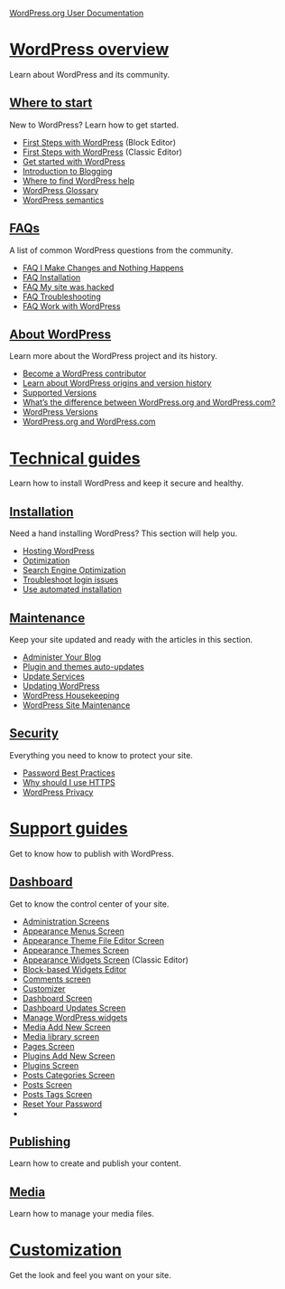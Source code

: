 [WordPress.org User Documentation](https://wordpress.org/documentation/)

# [WordPress overview](https://wordpress.org/documentation/overview/)

Learn about WordPress and its community.

## [Where to start](https://wordpress.org/documentation/category/where-to-start/)

New to WordPress? Learn how to get started.

- [First Steps with WordPress](https://wordpress.org/documentation/article/first-steps-with-wordpress-block-editor/) (Block Editor)
- [First Steps with WordPress](https://wordpress.org/documentation/article/first-steps-with-wordpress-classic/) (Classic Editor)
- [Get started with WordPress](https://wordpress.org/documentation/article/get-started-with-wordpress/)
- [Introduction to Blogging](https://wordpress.org/documentation/article/introduction-to-blogging/)
- [Where to find WordPress help](https://wordpress.org/documentation/article/where-to-find-wordpress-help/)
- [WordPress Glossary](https://wordpress.org/documentation/article/wordpress-glossary/)
- [WordPress semantics](https://wordpress.org/documentation/article/wordpress-semantics/)

## [FAQs](https://wordpress.org/documentation/category/faqs/)

A list of common WordPress questions from the community.

- [FAQ I Make Changes and Nothing Happens](https://wordpress.org/documentation/article/faq-i-make-changes-and-nothing-happens/)
- [FAQ Installation](https://wordpress.org/documentation/article/faq-installation/)
- [FAQ My site was hacked](https://wordpress.org/documentation/article/faq-my-site-was-hacked/)
- [FAQ Troubleshooting](https://wordpress.org/documentation/article/faq-troubleshooting/)
- [FAQ Work with WordPress](https://wordpress.org/documentation/article/faq-work-with-wordpress/)

## [About WordPress](https://wordpress.org/documentation/category/about-wp/)

Learn more about the WordPress project and its history.

- [Become a WordPress contributor](https://wordpress.org/documentation/article/become-a-wordpress-contributor/)
- [Learn about WordPress origins and version history](https://wordpress.org/documentation/article/learn-about-wordpress-and-version-history/)
- [Supported Versions](https://wordpress.org/documentation/article/supported-versions/)
- [What’s the difference between WordPress.org and WordPress.com?](https://wordpress.org/documentation/article/difference-between-wordpress-org-and-wordpress-com/)
- [WordPress Versions](https://wordpress.org/documentation/article/wordpress-versions/)
- [WordPress.org and WordPress.com](https://wordpress.org/documentation/article/wordpress-org-and-wordpress-com/)

# [Technical guides](https://wordpress.org/documentation/technical-guides/)

Learn how to install WordPress and keep it secure and healthy.

## [Installation](https://wordpress.org/documentation/category/installation/)

Need a hand installing WordPress? This section will help you.

- [Hosting WordPress](https://wordpress.org/documentation/article/hosting-wordpress/)
- [Optimization](https://wordpress.org/documentation/article/optimization/)
- [Search Engine Optimization](https://wordpress.org/documentation/article/search-engine-optimization/)
- [Troubleshoot login issues](https://wordpress.org/documentation/article/troubleshoot-login-issues/)
- [Use automated installation](https://wordpress.org/documentation/article/use-automated-installation/)

## [Maintenance](https://wordpress.org/documentation/category/maintenance/)

Keep your site updated and ready with the articles in this section.

- [Administer Your Blog](https://wordpress.org/documentation/article/administer-your-blog/)
- [Plugin and themes auto-updates](https://wordpress.org/documentation/article/plugins-themes-auto-updates/)
- [Update Services](https://wordpress.org/documentation/article/update-services/)
- [Updating WordPress](https://wordpress.org/documentation/article/updating-wordpress/)
- [WordPress Housekeeping](https://wordpress.org/documentation/article/wordpress-housekeeping/)
- [WordPress Site Maintenance](https://wordpress.org/documentation/article/wordpress-site-maintenance/)

## [Security](https://wordpress.org/documentation/category/security/)

Everything you need to know to protect your site.

- [Password Best Practices](https://wordpress.org/documentation/article/password-best-practices/)
- [Why should I use HTTPS](https://wordpress.org/documentation/article/why-should-i-use-https/)
- [WordPress Privacy](https://wordpress.org/documentation/article/wordpress-privacy/)

# [Support guides](https://wordpress.org/documentation/support-guides/)

Get to know how to publish with WordPress.

## [Dashboard](https://wordpress.org/documentation/category/dashboard/)

Get to know the control center of your site.

- [Administration Screens](https://wordpress.org/documentation/article/administration-screens/)
- [Appearance Menus Screen](https://wordpress.org/documentation/article/appearance-menus-screen/)
- [Appearance Theme File Editor Screen](https://wordpress.org/documentation/article/appearance-theme-file-editor-screen/)
- [Appearance Themes Screen](https://wordpress.org/documentation/article/appearance-themes-screen/)
- [Appearance Widgets Screen](https://wordpress.org/documentation/article/appearance-widgets-screen-classic-editor/) (Classic Editor)
- [Block-based Widgets Editor](https://wordpress.org/documentation/article/block-based-widgets-editor/)
- [Comments screen](https://wordpress.org/documentation/article/comments-screen/)
- [Customizer](https://wordpress.org/documentation/article/customizer/)
- [Dashboard Screen](https://wordpress.org/documentation/article/dashboard-screen/)
- [Dashboard Updates Screen](https://wordpress.org/documentation/article/dashboard-updates-screen/)
- [Manage WordPress widgets](https://wordpress.org/documentation/article/manage-wordpress-widgets/)
- [Media Add New Screen](https://wordpress.org/documentation/article/media-add-new-screen/)
- [Media library screen](https://wordpress.org/documentation/article/media-library-screen/)
- [Pages Screen](https://wordpress.org/documentation/article/pages-screen/)
- [Plugins Add New Screen](https://wordpress.org/documentation/article/plugins-add-new-screen/)
- [Plugins Screen](https://wordpress.org/documentation/article/plugins-screen/)
- [Posts Categories Screen](https://wordpress.org/documentation/article/posts-categories-screen/)
- [Posts Screen](https://wordpress.org/documentation/article/posts-screen/)
- [Posts Tags Screen](https://wordpress.org/documentation/article/posts-tags-screen/)
- [Reset Your Password](https://wordpress.org/documentation/article/reset-your-password/)
- 

## [Publishing](https://wordpress.org/documentation/category/publishing/)

Learn how to create and publish your content.

## [Media](https://wordpress.org/documentation/category/media/)

Learn how to manage your media files.

# [Customization](https://wordpress.org/documentation/customization/)

Get the look and feel you want on your site.
